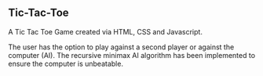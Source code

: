 <h2> Tic-Tac-Toe </h2>

<p>
A Tic Tac Toe Game created via HTML, CSS and Javascript. 

The user has the option to play against a second player or against the computer (AI).
The recursive minimax AI algorithm has been implemented to ensure the computer is unbeatable. 
</p>
